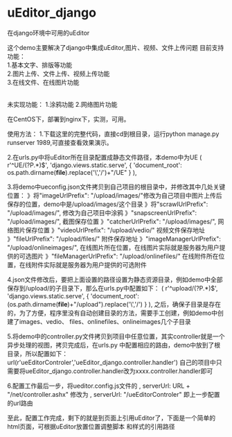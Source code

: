 uEditor_django
==============

在django环境中可用的uEditor

这个demo主要解决了django中集成uEditor,图片、视频、文件上传问题
目前支持功能：
<br />
1.基本文字、排版等功能
<br />
2.图片上传、文件上传、视频上传功能
<br />
3.在线文件、在线图片功能

<br />
未实现功能：
1.涂鸦功能
2.网络图片功能

在CentOS下，部署到nginx下，实测，可用。

使用方法：
1.下载这里的完整代码，直接cd到根目录，运行python manage.py runserver 1989,可直接查看效果演示。

2.在urls.py中将uEditor所在目录配置成静态文件路径，本demo中为UE
( r'^UE/(?P<path>.*)$', 'django.views.static.serve',
            { 'document_root': os.path.dirname(__file__).replace('\\','/')+"/UE" }
    ),

3.将demo中ueconfig.json文件拷贝到自己项目的根目录中，并修改其中几处关键位置：
    》将"imageUrlPrefix": "/upload/images/"修改为自己项目中图片上传后保存的位置，demo中是/upload/images/这个目录
    》将"scrawlUrlPrefix": "/upload/images/", 修改为自己项目中涂鸦
    》"snapscreenUrlPrefix": "/upload/images/", 截图保存位置
    》"catcherUrlPrefix": "/upload/images/", 网络图片保存位置
    》"videoUrlPrefix": "/upload/vedio/"   视频文件保存地址
    》"fileUrlPrefix": "/upload/files/" 附件保存地址
    》"imageManagerUrlPrefix": "/upload/onlineimages/", 在线图片所在位置，在线图片实际就是服务器为用户提供的可选图片
    》"fileManagerUrlPrefix": "/upload/onlinefiles/"  在线附件所在位置，在线附件实际就是服务器为用户提供的可选附件

4.json文件修改后，要把上面设置的路径设置为静态资源目录，例如demo中全部保存到/upload/的子目录下，那么在urls.py中配置如下：
 ( r'^upload/(?P<path>.*)$', 'django.views.static.serve',
            { 'document_root': (os.path.dirname(__file__)+"/upload").replace('\\','/') }
    ),
之后，确保子目录是存在的，为了方便，程序里没有自动创建目录的方法，需要手工创建，例如demo中创建了images、vedio、
files、onlinefiles、onlineimages几个子目录

5.将demo中的controller.py文件拷贝到项目中任意位置，其实controller就是一个异步处理的视图，拷贝完成后，在urls.py
中配置相应的路由，demo中放到了根目录，所以配置如下：
url(r'ueEditorControler','ueEditor_django.controller.handler')
自己的项目中只需要将ueEditor_django.controller.handler改为xxxx.controller.handler即可

6.配置工作最后一步，将ueditor.config.js文件的 
, serverUrl: URL + "/net/controller.ashx" 
修改为
, serverUrl: "/ueEditorControler"  即上一步配置的url路由

至此，配置工作完成，剩下的就是到页面上引用uEditor了，下面是一个简单的html页面，可根据uEditor放置位置调整脚本
和样式的引用路径
<pre><code>
<html lang="en" xmlns="http://www.w3.org/1999/xhtml">
<head>
    <link rel="stylesheet" type="text/css" href="/UE/third-party/SyntaxHighlighter/shCoreDefault.css">
<script type="text/javascript" src="/ueEditor/third-party/SyntaxHighlighter/shCore.js"></script>
<script type="text/javascript" charset="utf-8" src="/UE/ueditor.config.js"></script>
<script type="text/javascript" charset="utf-8" src="/UE/ueditor.all.min.js"> </script>
<script type="text/javascript" charset="utf-8" src="/UE/lang/zh-cn/zh-cn.js"></script>

<script type="text/javascript">
var ue = UE.getEditor('editor');
SyntaxHighlighter.all();
</script>
</head>
<body>
    <script id="editor" type="text/plain" style="width:auto;height:500px;"></script>
</body>
</html>
</code></pre>
